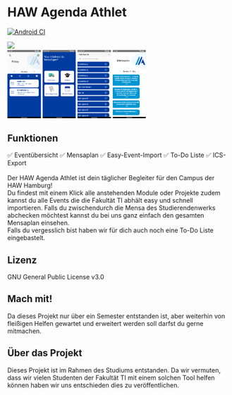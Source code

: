# HAW Agenda Athlet
[![Android CI](https://github.com/alkock/haw-agendaathlet/actions/workflows/android.yml/badge.svg)](https://github.com/alkock/haw-agendaathlet/actions/workflows/android.yml)
<!--<img src="https://fdroid.gitlab.io/artwork/badge/get-it-on.png" width=20%>--> 
<a href="https://play.google.com/store/apps/details?id=de.haw.agendaathlet"><img src="https://play.google.com/intl/en_us/badges/static/images/badges/en_badge_web_generic.png" width=30%></a>
<br>
<img src="pictures/mainscreen.png" width=15%> <img src="pictures/modulauswahl.png" width=15%> <img src="pictures/moduldetail.png" width=15%> <img src="pictures/mensaplan.png" width=15%>
## Funktionen
✅ Eventübersicht ✅ Mensaplan ✅ Easy-Event-Import ✅ To-Do Liste ✅ ICS-Export <br> <br>
Der HAW Agenda Athlet ist dein täglicher Begleiter für den Campus der HAW Hamburg! <br> Du findest mit einem Klick alle anstehenden Module oder Projekte zudem kannst du alle Events die die Fakultät TI abhält easy und schnell importieren. Falls du zwischendurch die Mensa des Studierendenwerks abchecken möchtest kannst du bei uns ganz einfach den gesamten Mensaplan einsehen. <br> Falls du vergesslich bist haben wir für dich auch noch eine To-Do Liste eingebastelt.

## Lizenz
GNU General Public License v3.0

## Mach mit!
Da dieses Projekt nur über ein Semester entstanden ist, aber weiterhin von fleißigen Helfen gewartet und erweitert werden soll darfst du gerne mitmachen. 

## Über das Projekt
Dieses Projekt ist im Rahmen des Studiums entstanden. Da wir vermuten, dass wir vielen Studenten der Fakultät TI mit einem solchen Tool helfen können haben wir uns entschieden dies zu veröffentlichen.

